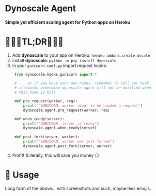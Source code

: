 # Dynoscale Agent

#### Simple yet efficient scaling agent for Python apps on Heroku

# 🚀🚀🚀TL;DR🚀🚀🚀

1. Add __dynoscale__ to your app on Heroku: `heroku addons:create dscale`
2. Install __dynoscale__:  `python -m pip install dynoscale`
3. In your `gunicorn.conf.py` import request hooks:
   ```python
    from dynoscale.hooks.gunicorn import *
    
    # ... or if you have your own hooks, remember to call our hook
    # aftewards otherwise dynoscale agent will not be notified when
    # this hook is hit!
   
    def pre_request(worker, req):
        print(f"GUNICORN: worker about to be handed a request")
        dynoscale.agent.pre_request(worker, req)
   
    def when_ready(server):
        print(f"GUNICORN: server is ready")
        dynoscale.agent.when_ready(server)
        
    def post_fork(server, worker):
        print(f"GUNICORN: worker was just forked")
        dynoscale.agent.post_fork(server, worker)
    ```
4. Profit! (Literally, this will save you money 😏

# 📖 Usage

Long form of the above... with screenshots and such, maybe less emojis.
